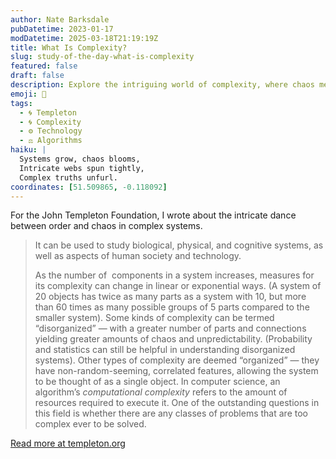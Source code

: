 ```yaml
---
author: Nate Barksdale
pubDatetime: 2023-01-17
modDatetime: 2025-03-18T21:19:19Z
title: What Is Complexity?
slug: study-of-the-day-what-is-complexity
featured: false
draft: false
description: Explore the intriguing world of complexity, where chaos meets order and simple systems reveal bewildering possibilities.
emoji: 🧠
tags:
  - 🌀 Templeton
  - 🌀 Complexity
  - ⚙️ Technology
  - ⚖️ Algorithms
haiku: |
  Systems grow, chaos blooms,  
  Intricate webs spun tightly,  
  Complex truths unfurl.
coordinates: [51.509865, -0.118092]
---
```


For the John Templeton Foundation, I wrote about the intricate dance between order and chaos in complex systems.

> It can be used to study biological, physical, and cognitive systems, as well as aspects of human society and technology.
>
> As the number of  components in a system increases, measures for its complexity can change in linear or exponential ways. (A system of 20 objects has twice as many parts as a system with 10, but more than 60 times as many possible groups of 5 parts compared to the smaller system). Some kinds of complexity can be termed “disorganized” — with a greater number of parts and connections yielding greater amounts of chaos and unpredictability. (Probability and statistics can still be helpful in understanding disorganized systems). Other types of complexity are deemed “organized” — they have non-random-seeming, correlated features, allowing the system to be thought of as a single object. In computer science, an algorithm’s *computational complexity* refers to the amount of resources required to execute it. One of the outstanding questions in this field is whether there are any classes of problems that are too complex ever to be solved.

[Read more at templeton.org](https://www.templeton.org/news/what-is-complexity)
